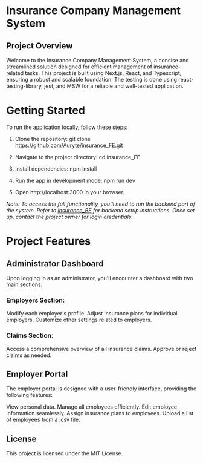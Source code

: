  # **Insurance Company Management System**
## **Project Overview**
Welcome to the Insurance Company Management System, a concise and streamlined solution designed for efficient management of insurance-related tasks. This project is built using Next.js, React, and Typescript, ensuring a robust and scalable foundation. The testing is done using react-testing-library, jest, and MSW for a reliable and well-tested application.

# **Getting Started**
To run the application locally, follow these steps:

1. Clone the repository:
git clone https://github.com/Auryte/insurance_FE.git

2. Navigate to the project directory:
cd insurance_FE

3. Install dependencies:
npm install

4. Run the app in development mode:
npm run dev

5. Open http://localhost:3000 in your browser.

*Note: To access the full functionality, you'll need to run the backend part of the system. Refer to [insurance_BE](https://github.com/Auryte/insurance_BE) for backend setup instructions. Once set up, contact the project owner for login credentials.*

# **Project Features**

## **Administrator Dashboard**
Upon logging in as an administrator, you'll encounter a dashboard with two main sections:

### **Employers Section:**

Modify each employer's profile.
Adjust insurance plans for individual employers.
Customize other settings related to employers.

### **Claims Section:**

Access a comprehensive overview of all insurance claims.
Approve or reject claims as needed.


## **Employer Portal**
The employer portal is designed with a user-friendly interface, providing the following features:

View personal data.
Manage all employees efficiently.
Edit employee information seamlessly.
Assign insurance plans to employees.
Upload a list of employees from a .csv file.

## **License**
This project is licensed under the MIT License.